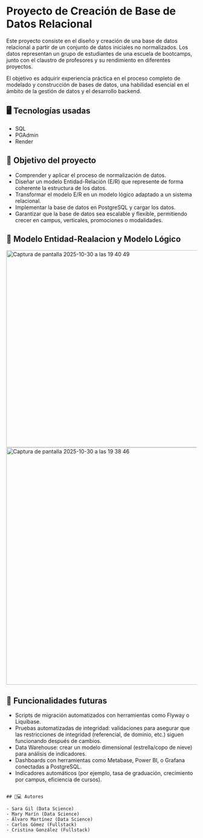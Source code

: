 # Proyecto de Creación de Base de Datos Relacional

Este proyecto consiste en el diseño y creación de una base de datos relacional a partir de un conjunto de datos iniciales no normalizados. Los datos representan un grupo de estudiantes de una escuela de bootcamps, junto con el claustro de profesores y su rendimiento en diferentes proyectos.

El objetivo es adquirir experiencia práctica en el proceso completo de modelado y construcción de bases de datos, una habilidad esencial en el ámbito de la gestión de datos y el desarrollo backend.

## 🖥️ Tecnologías usadas

- SQL
- PGAdmin
- Render


## 🎯 Objetivo del proyecto

- Comprender y aplicar el proceso de normalización de datos.
- Diseñar un modelo Entidad-Relación (E/R) que represente de forma coherente la estructura de los datos.
- Transformar el modelo E/R en un modelo lógico adaptado a un sistema relacional.
- Implementar la base de datos en PostgreSQL y cargar los datos.
- Garantizar que la base de datos sea escalable y flexible, permitiendo crecer en campus, verticales, promociones o modalidades.

## 📸 Modelo Entidad-Realacion y Modelo Lógico

<img width="1466" height="521" alt="Captura de pantalla 2025-10-30 a las 19 40 49" src="https://github.com/user-attachments/assets/6825ef66-9dab-4c21-a63a-497b7afaff9f" />

<img width="1048" height="627" alt="Captura de pantalla 2025-10-30 a las 19 38 46" src="https://github.com/user-attachments/assets/bbedcc59-bdb1-4e92-b13e-e0aa1571aa7d" />



## 🔧 Funcionalidades futuras

- Scripts de migración automatizados con herramientas como Flyway o Liquibase.
- Pruebas automatizadas de integridad: validaciones para asegurar que las restricciones de integridad (referencial, de dominio, etc.) siguen funcionando después de cambios.
- Data Warehouse: crear un modelo dimensional (estrella/copo de nieve) para análisis de indicadores.
- Dashboards con herramientas como Metabase, Power BI, o Grafana conectadas a PostgreSQL.
- Indicadores automáticos (por ejemplo, tasa de graduación, crecimiento por campus, eficiencia de cursos).


```

## 🧑💻 Autores

- Sara Gil (Data Science)
- Mary Marín (Data Science)
- Álvaro Martínez (Data Science)
- Carlos Gómez (Fullstack)
- Cristina González (Fullstack)


